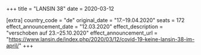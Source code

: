 +++
title = "LANSIN 38"
date = 2020-03-12

[extra]
country_code = "de"
original_date = "17.–19.04.2020"
seats = 172
effect_announcement_date = "12.03.2020"
effect_description = "verschoben auf 23.–25.10.2020"
effect_announcement_url = "https://www.lansin.de/index.php/2020/03/12/covid-19-keine-lansin-38-im-april/"
+++
